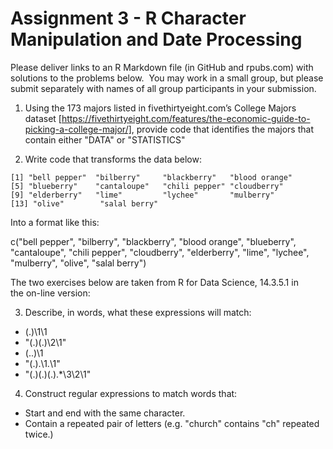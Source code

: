# Assignment 3 - R Character Manipulation and Date Processing

Please deliver links to an R Markdown file (in GitHub and rpubs.com) with solutions to the problems below.  You may work in a small group, but please submit separately with names of all group participants in your submission.

1. Using the 173 majors listed in fivethirtyeight.com’s College Majors dataset [https://fivethirtyeight.com/features/the-economic-guide-to-picking-a-college-major/], provide code that identifies the majors that contain either "DATA" or "STATISTICS"

2. Write code that transforms the data below:</p>

```
[1] "bell pepper"  "bilberry"     "blackberry"   "blood orange"
[5] "blueberry"    "cantaloupe"   "chili pepper" "cloudberry"
[9] "elderberry"   "lime"         "lychee"       "mulberry"
[13] "olive"        "salal berry"
```

Into a format like this:</p>
c("bell pepper", "bilberry", "blackberry", "blood orange", "blueberry", "cantaloupe", "chili pepper", "cloudberry", "elderberry", "lime", "lychee", "mulberry", "olive", "salal berry")</p>

The two exercises below are taken from R for Data Science, 14.3.5.1 in the on-line version:

3. Describe, in words, what these expressions will match:

- (.)\1\1
- "(.)(.)\\2\\1"
- (..)\1
- "(.).\\1.\\1"
- "(.)(.)(.).*\\3\\2\\1"

4. Construct regular expressions to match words that:
- Start and end with the same character.
- Contain a repeated pair of letters (e.g. "church" contains "ch" repeated twice.)
